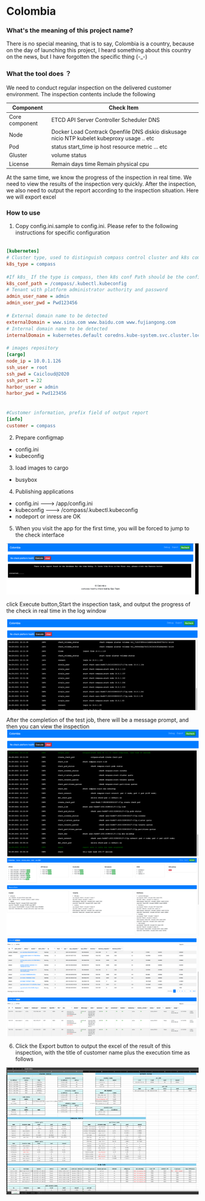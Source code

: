 # Colombia

###  What's the meaning of this project name?

There is no special meaning, that is to say, Colombia is a country, because on the day of launching this project, 
I heard something about this country on the news, but I have forgotten the specific thing   (-_-) 



### What the tool does ？


We need to conduct regular inspection on the delivered customer environment. The inspection contents include the following

|  Component    | Check Item  |
|  ----  | ----           |       
| Core component |ETCD API Server Controller  Scheduler DNS       |
| Node  |  Docker Load Contrack Openfile DNS diskio diskusage nicio  NTP kubelet  kubeproxy  usage  .. etc              |        
|Pod    |  status start_time ip host resource metric ... etc          |  
|Gluster|   volume status              |
|License|   Remain days time Remain physical cpu            |

At the same time, we know the progress of the inspection in real time. We need to view the results of the inspection very
quickly. After the inspection, we also need to output the report according to the inspection situation. Here we will export
excel


### How to use 

1. Copy config.ini.sample to config.ini. Please refer to the following instructions for specific configuration
```ini

[kubernetes]
# Cluster type, used to distinguish compass control cluster and k8s community version. The values are: compass, default
k8s_type = compass

#If k8s_ If the type is compass, then k8s conf Path should be the configuration file that controls the cluster
k8s_conf_path = /compass/.kubectl.kubeconfig
# Tenant with platform administrator authority and password
admin_user_name = admin
admin_user_pwd = Pwd123456

# External domain name to be detected
externalDomain = www.sina.com www.baidu.com www.fujiangong.com
# Internal domain name to be detected
internalDomain = kubernetes.default coredns.kube-system.svc.cluster.local

# images repository
[cargo]
node_ip = 10.0.1.126
ssh_user = root
ssh_pwd = Caicloud@2020
ssh_port = 22
harbor_user = admin
harbor_pwd = Pwd123456


#Customer information, prefix field of output report
[info]
customer = compass
```

2. Prepare configmap
* config.ini  
* kubeconfig

3. load images to cargo 
* busybox

4. Publishing applications
* config.ini  ---> /app/config.ini
* kubeconfig ---> /compass/.kubectl.kubeconfig
* nodeport or inress are OK

5. When you visit the app for the first time, you will be forced to jump to the check interface

![first](./img/1.png)

click Execute button,Start the inspection task, and output the progress of the check in real time in the log window

![two](./img/2.png)

After the completion of the test job, there will be a message prompt, and then you can view the inspection
![three](./img/3.png)
![four](./img/4.png)
![five](./img/5.png)

6. Click the Export button to output the excel of the result of this inspection, with the title of customer name plus 
the execution time as follows
   
![six](./img/6.png)




   






